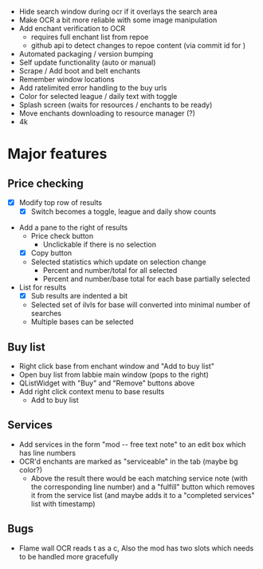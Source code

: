 - Hide search window during ocr if it overlays the search area
- Make OCR a bit more reliable with some image manipulation
- Add enchant verification to OCR
  - requires full enchant list from repoe
  - github api to detect changes to repoe content (via commit id for )
- Automated packaging / version bumping
- Self update functionality (auto or manual)
- Scrape / Add boot and belt enchants
- Remember window locations
- Add ratelimited error handling to the buy urls
- Color for selected league / daily text with toggle
- Splash screen (waits for resources / enchants to be ready)
- Move enchants downloading to resource manager (?)
- 4k

# Major features
## Price checking
- [X] Modify top row of results
  - [X] Switch becomes a toggle, league and daily show counts
- Add a pane to the right of results
  - Price check button
    - Unclickable if there is no selection
  - [X] Copy button
  - Selected statistics which update on selection change
    - Percent and number/total for all selected
    - Percent and number/base total for each base partially selected
- List for results
  - [X] Sub results are indented a bit
  - Selected set of ilvls for base will converted into minimal number of searches
  - Multiple bases can be selected
## Buy list
- Right click base from enchant window and "Add to buy list"
- Open buy list from labbie main window (pops to the right)
- QListWidget with "Buy" and "Remove" buttons above
- Add right click context menu to base results
    - Add to buy list
## Services
- Add services in the form "mod -- free text note" to an edit box which has line numbers
- OCR'd enchants are marked as "serviceable" in the tab (maybe bg color?)
  - Above the result there would be each matching service note (with the corresponding line number) and a "fulfill" button which removes it from the service list (and maybe adds it to a "completed services" list with timestamp)

## Bugs
- Flame wall OCR reads t as a c, Also the mod has two slots which needs to be handled more gracefully